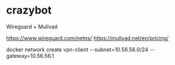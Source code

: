 # crazybot



Wireguard + Mullvad

https://www.wireguard.com/netns/
https://mullvad.net/en/pricing/



docker network create vpn-client --subnet=10.56.56.0/24 --gateway=10.56.56.1
